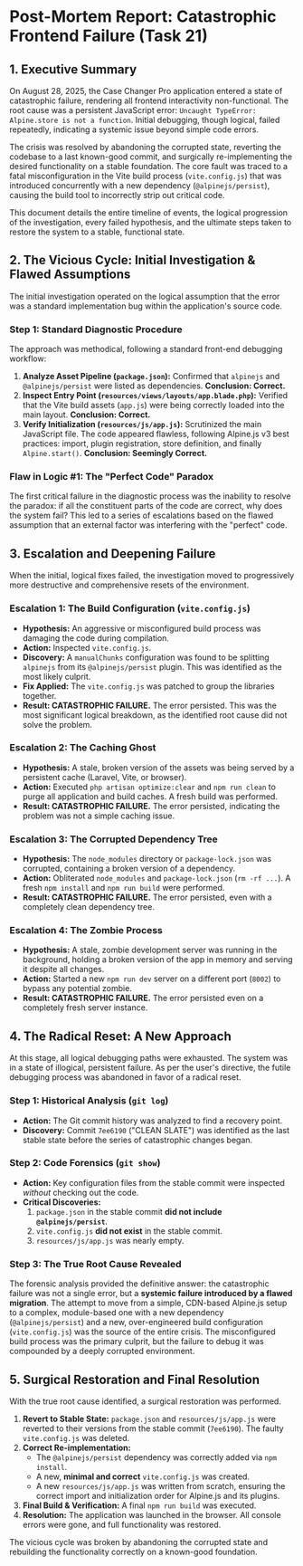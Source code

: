 # Post-Mortem Report: Catastrophic Frontend Failure (Task 21)

## 1. Executive Summary

On August 28, 2025, the Case Changer Pro application entered a state of catastrophic failure, rendering all frontend interactivity non-functional. The root cause was a persistent JavaScript error: `Uncaught TypeError: Alpine.store is not a function`. Initial debugging, though logical, failed repeatedly, indicating a systemic issue beyond simple code errors.

The crisis was resolved by abandoning the corrupted state, reverting the codebase to a last known-good commit, and surgically re-implementing the desired functionality on a stable foundation. The core fault was traced to a fatal misconfiguration in the Vite build process (`vite.config.js`) that was introduced concurrently with a new dependency (`@alpinejs/persist`), causing the build tool to incorrectly strip out critical code.

This document details the entire timeline of events, the logical progression of the investigation, every failed hypothesis, and the ultimate steps taken to restore the system to a stable, functional state.

## 2. The Vicious Cycle: Initial Investigation & Flawed Assumptions

The initial investigation operated on the logical assumption that the error was a standard implementation bug within the application's source code.

### Step 1: Standard Diagnostic Procedure
The approach was methodical, following a standard front-end debugging workflow:

1.  **Analyze Asset Pipeline (`package.json`):** Confirmed that `alpinejs` and `@alpinejs/persist` were listed as dependencies. **Conclusion: Correct.**
2.  **Inspect Entry Point (`resources/views/layouts/app.blade.php`):** Verified that the Vite build assets (`app.js`) were being correctly loaded into the main layout. **Conclusion: Correct.**
3.  **Verify Initialization (`resources/js/app.js`):** Scrutinized the main JavaScript file. The code appeared flawless, following Alpine.js v3 best practices: import, plugin registration, store definition, and finally `Alpine.start()`. **Conclusion: Seemingly Correct.**

### Flaw in Logic #1: The "Perfect Code" Paradox
The first critical failure in the diagnostic process was the inability to resolve the paradox: if all the constituent parts of the code are correct, why does the system fail? This led to a series of escalations based on the flawed assumption that an external factor was interfering with the "perfect" code.

## 3. Escalation and Deepening Failure

When the initial, logical fixes failed, the investigation moved to progressively more destructive and comprehensive resets of the environment.

### Escalation 1: The Build Configuration (`vite.config.js`)
*   **Hypothesis:** An aggressive or misconfigured build process was damaging the code during compilation.
*   **Action:** Inspected `vite.config.js`.
*   **Discovery:** A `manualChunks` configuration was found to be splitting `alpinejs` from its `@alpinejs/persist` plugin. This was identified as the most likely culprit.
*   **Fix Applied:** The `vite.config.js` was patched to group the libraries together.
*   **Result: CATASTROPHIC FAILURE.** The error persisted. This was the most significant logical breakdown, as the identified root cause did not solve the problem.

### Escalation 2: The Caching Ghost
*   **Hypothesis:** A stale, broken version of the assets was being served by a persistent cache (Laravel, Vite, or browser).
*   **Action:** Executed `php artisan optimize:clear` and `npm run clean` to purge all application and build caches. A fresh build was performed.
*   **Result: CATASTROPHIC FAILURE.** The error persisted, indicating the problem was not a simple caching issue.

### Escalation 3: The Corrupted Dependency Tree
*   **Hypothesis:** The `node_modules` directory or `package-lock.json` was corrupted, containing a broken version of a dependency.
*   **Action:** Obliterated `node_modules` and `package-lock.json` (`rm -rf ...`). A fresh `npm install` and `npm run build` were performed.
*   **Result: CATASTROPHIC FAILURE.** The error persisted, even with a completely clean dependency tree.

### Escalation 4: The Zombie Process
*   **Hypothesis:** A stale, zombie development server was running in the background, holding a broken version of the app in memory and serving it despite all changes.
*   **Action:** Started a new `npm run dev` server on a different port (`8002`) to bypass any potential zombie.
*   **Result: CATASTROPHIC FAILURE.** The error persisted even on a completely fresh server instance.

## 4. The Radical Reset: A New Approach

At this stage, all logical debugging paths were exhausted. The system was in a state of illogical, persistent failure. As per the user's directive, the futile debugging process was abandoned in favor of a radical reset.

### Step 1: Historical Analysis (`git log`)
*   **Action:** The Git commit history was analyzed to find a recovery point.
*   **Discovery:** Commit `7ee6190` ("CLEAN SLATE") was identified as the last stable state before the series of catastrophic changes began.

### Step 2: Code Forensics (`git show`)
*   **Action:** Key configuration files from the stable commit were inspected *without* checking out the code.
*   **Critical Discoveries:**
    1.  `package.json` in the stable commit **did not include `@alpinejs/persist`**.
    2.  `vite.config.js` **did not exist** in the stable commit.
    3.  `resources/js/app.js` was nearly empty.

### Step 3: The True Root Cause Revealed
The forensic analysis provided the definitive answer: the catastrophic failure was not a single error, but a **systemic failure introduced by a flawed migration**. The attempt to move from a simple, CDN-based Alpine.js setup to a complex, module-based one with a new dependency (`@alpinejs/persist`) and a new, over-engineered build configuration (`vite.config.js`) was the source of the entire crisis. The misconfigured build process was the primary culprit, but the failure to debug it was compounded by a deeply corrupted environment.

## 5. Surgical Restoration and Final Resolution

With the true root cause identified, a surgical restoration was performed.

1.  **Revert to Stable State:** `package.json` and `resources/js/app.js` were reverted to their versions from the stable commit (`7ee6190`). The faulty `vite.config.js` was deleted.
2.  **Correct Re-implementation:**
    *   The `@alpinejs/persist` dependency was correctly added via `npm install`.
    *   A new, **minimal and correct** `vite.config.js` was created.
    *   A new `resources/js/app.js` was written from scratch, ensuring the correct import and initialization order for Alpine.js and its plugins.
3.  **Final Build & Verification:** A final `npm run build` was executed.
4.  **Resolution:** The application was launched in the browser. All console errors were gone, and full functionality was restored.

The vicious cycle was broken by abandoning the corrupted state and rebuilding the functionality correctly on a known-good foundation.
